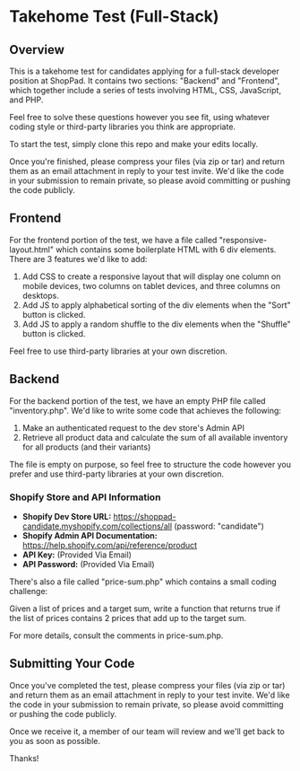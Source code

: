 # Takehome Test (Full-Stack)

## Overview

This is a takehome test for candidates applying for a full-stack developer
position at ShopPad. It contains two sections: "Backend" and "Frontend", which
together include a series of tests involving HTML, CSS, JavaScript, and PHP.
 
Feel free to solve these questions however you see fit, using whatever coding
style or third-party libraries you think are appropriate.

To start the test, simply clone this repo and make your edits locally.

Once you're finished, please compress your files (via zip or tar) and return
them as an email attachment in reply to your test invite. We'd like the code in
your submission to remain private, so please avoid committing or pushing the
code publicly.

## Frontend

For the frontend portion of the test, we have a file called
"responsive-layout.html" which contains some boilerplate HTML with 6 div
elements. There are 3 features we'd like to add:

1. Add CSS to create a responsive layout that will display one column on mobile
devices, two columns on tablet devices, and three columns on desktops.
2. Add JS to apply alphabetical sorting of the div elements when the "Sort"
button is clicked.
3. Add JS to apply a random shuffle to the div elements when the "Shuffle"
button is clicked.

Feel free to use third-party libraries at your own discretion.

## Backend

For the backend portion of the test, we have an empty PHP file called
"inventory.php". We'd like to write some code that achieves the following:

1. Make an authenticated request to the dev store's Admin API
2. Retrieve all product data and calculate the sum of all available inventory
for all products (and their variants)

The file is empty on purpose, so feel free to structure the code however you
prefer and use third-party libraries at your own discretion.

### Shopify Store and API Information

* **Shopify Dev Store URL:** https://shoppad-candidate.myshopify.com/collections/all
(password: "candidate")
* **Shopify Admin API Documentation:** https://help.shopify.com/api/reference/product
* **API Key:** (Provided Via Email)
* **API Password:** (Provided Via Email)

There's also a file called "price-sum.php" which contains a small coding
challenge:

Given a list of prices and a target sum, write a function that returns true if
the list of prices contains 2 prices that add up to the target sum.

For more details, consult the comments in price-sum.php.

## Submitting Your Code

Once you've completed the test, please compress your files (via zip or tar) and
return them as an email attachment in reply to your test invite. We'd like the
code in your submission to remain private, so please avoid committing or pushing
the code publicly.

Once we receive it, a member of our team will review and we'll get back to you
as soon as possible.

Thanks!
